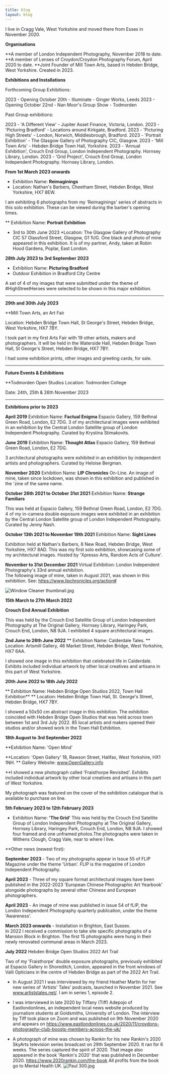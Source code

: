 ```yaml
---
title: blog
layout: blog
---
```


I live in Cragg Vale, West Yorkshire and moved there from Essex in November 2020.

**Organisations**

**A member of London Independent Photography, November 2018 to date.
**A member of Lenses of Croydon/Croydon Photography Forum, April 2020 to date.
**Joint Founder of Mill Town Arts, based in Hebden Bridge, West Yorkshire. Created in 2023.

**Exhibitions and Installations**

Forthcoming Group Exhibitions:

2023 - Opening October 20th - Illuminate - Ginger Works, Leeds
2023 - Opening October 22nd - Nan Moor's Group Show - Todmorden

Past Group exhibitions:

2023 - 'A Different View' - Jupiter Asset Finance, Victoria, London.
2023 - 'Picturing Bradford' - Locations around Kirkgate, Bradford.
2023 - 'Picturing High Streets' - London, Norwich, Middlesbrough, Bradford.
2023 - 'Portrait Exhibition' - The Glasgow Gallery of Photography CIC, Glasgow. 
2023 - 'Mill Town Arts' - Hebden Bridge Town Hall, Yorkshire.
2023 - 'Annual Exhibition', Crouch End Group, London Independent Photography. Hornsey Library, London.
2023 - 'Grid Project',  Crouch End Group, London Independent Photography. Hornsey Library, London.



**From 1st March 2023 onwards**
* Exhibition Name: **Reimaginings**
* Location: Nathan's Barbers, Cheetham Street, Hebden Bridge, West Yorkshire, HX7 8EW.

I am exhibiting 6 photographs from my 'Reimaginings' series of abstracts in this solo exhibition. These can be viewed during the barber's opening times.





** Exhibition Name: **Portrait Exhibition**
* 3rd to 30th June 2023 
*Location: The Glasgow Gallery of Photography CIC
57 Glassford Street, Glasgow, G1 1UG.
One black and photo of mine appeared in this exhibition. It is of my partner, Andy, taken at Robin Hood Gardens, Poplar, East London.


**28th July 2023 to 3rd September 2023**
* Exhibition Name: **Picturing Bradford**
* Outdoor Exhibition in Bradford City Centre 

A set of 4 of my images that were submitted under the theme of #HighStreetHeroes were selected to be shown in this major exhibition. 

_______________________________________________________________

**29th and 30th July 2023**

**Mill Town Arts, an Art Fair

Location: Hebden Bridge Town Hall, St George's Street, Hebden Bridge, West Yorkshire, HX7 7BY.

I took part in my first Arts Fair with 19 other artists, makers and photographers. It will be held in the Waterside Hall, Hebden Bridge Town Hall, St George's Street, Hebden Bridge, HX7 7BY. 

I had some exhibition prints, other images and greeting cards, for sale.
_______________________________________________________________

**Future Events & Exhibitions**

**Todmorden Open Studios
Location: Todmorden College

Date: 24th, 25th & 26th November 2023

_______________________________________________________________
**Exhibitions prior to 2023**

**April 2019**
Exhibition Name: **Factual Enigma**
Espacio Gallery, 159 Bethnal Green Road, London, E2 7DG.
3 of my architectural images were exhibited in an exhibition by the Central London Satellite group of London Independent Photography. Curated by Krystina Stimakovits.

**June 2019**
Exhibition Name: **Thought Atlas**
Espacio Gallery, 159 Bethnal Green Road, London, E2 7DG.

3 architectural photographs were exhibited in an exhibition by independent artists and photographers. Curated by Heloise Bergman.

**November 2020**
Exhibition Name: **LIP Chronicles**
On-Line. 
An image of mine, taken since lockdown, was shown in this exhibition and published in the 'zine of the same name.

**October 26th 2021 to October 31st 2021** 
Exhibition Name: **Strange Familiars**

This was held at Espacio Gallery, 159 Bethnal Green Road, London, E2 7DG.
4 of my in-camera double exposure images were exhibited in an exhibition by the Central London Satellite group of London Independent Photography. Curated by Jenny Nash.

**October 13th 2021 to November 19th 2021**
Exhibition Name: **Sight Lines**

Exhibition held at Nathan's Barbers, 8 New Road, Hebden Bridge, West Yorkshire, HX7 8AD. 
This was my first solo exhibition, showcasing some of my architectural images. Hosted by 'Xpresso Arts, Random Acts of Culture'.

**November to 31st December 2021**
Virtual Exhibition: London Independent Photography's 33rd annual exhibition.  
The following image of mine, taken in August 2021, was shown in this exhibition. See: https://www.lipchronicles.org/action#

![Window Cleaner thumbnail.jpg](/uploads/Window%20Cleaner%20thumbnail.jpg)

**15th March to 27th March 2022**

**Crouch End Annual Exhibition**

This was held by the Crouch End Satellite Group of London Independent Photography at The Original Gallery, Hornsey Library, Haringey Park, Crouch End, London, N8 9JA. I exhibited 4 square architectural images.

**2nd June to 26th June 2022**
** Exhibition Name: Calderdale Tales.
** Location: Artsmill Gallery, 46 Market Street, Hebden Bridge, West Yorkshire, HX7 6AA.

I showed one image in this exhibition that celebrated life in Calderdale. Exhibits included individual artwork by other local creatives and artisans in this part of West Yorkshire.

**20th June 2022 to 18th July 2022**

** Exhibition Name: Hebden Bridge Open Studios 2022, Town Hall Exhibition**
** Location: Hebden Bridge Town Hall, St. George's Street, Hebden Bridge, HX7 7BY.

I showed a 50x50 cm abstract image in this exhibition. The exhibition coincided with Hebden Bridge Open Studios that was held across town between 1st and 3rd July 2022. 85 local artists and makers opened their studios and/or showed work in the Town Hall Exhibition. 

**18th August to 3rd September 2022**

**Exhibition Name: 'Open Mind'

**Location: 'Open Gallery' 18, Rawson Street, Halifax, West Yorkshire, HX1 1NH.
** Gallery Website: www.OpenGallery.info

**I showed a new photograph called 'Fraisthorpe Revisited'.  Exhibits included individual artwork by other local creatives and artisans in this part of West Yorkshire.

My photograph was featured on the cover of the exhibition catalogue that is available to purchase on line.

**5th February 2023 to 12th February 2023**
* Exhibition Name: **'The Grid'**
This was held by the Crouch End Satellite Group of London Independent Photography at The Original Gallery, Hornsey Library, Haringey Park, Crouch End, London, N8 9JA. I showed four framed and one unframed photos.The photographs were taken in Withens Clough, Cragg Vale, near to where I live.  


**Other news (newest first):

**September 2023** - Two of my photographs appear in Issue 55 of FLIP Magazine under the theme 'Urban'. FLIP is the magazine of London Independent Photography.

**April 2023** - Three of my square format architectural images have been published in the 2022-2023 'European Chinese Photographic Art Yearbook' alongside photographs by several other Chinese and European photographers. 

**April 2023** - An image of mine was published in issue 54 of fLIP, the London Independent Photography quarterly publication, under the theme 'Awareness'.

**March 2023 onwards** - Installation in Brighton, East Sussex.  
In 2022 I received a commission to take site specific photographs of a Mansion Block in Brighton. The first 15 photographs were hung in their newly renovated communal areas in March 2023. 

**July 2022** Hebden Bridge Open Studios 2022 Art Trail 

Two of my 'Fraisthorpe' double exposure photographs, previously exhibited at Espacio Gallery in Shoreditch, London, appeared in the front windows of Valli Opticians in the centre of Hebden Bridge as part of the 2022 Art Trail. 

* In August 2021 I was interviewed by my friend Heather Martin for her new series of 'Artists' Tales' podcasts, launched in November 2021.  See www.artiststales.net/. I am in series 1, episode 2.

* I was interviewed in late 2020 by Tiffany (Tiff) Adepojo of Eastlondonlines, an independent local news website produced by journalism students at Goldsmiths, University of London.  The interview by Tiff took place on Zoom and was published on 9th November 2020 and appears on https://www.eastlondonlines.co.uk/2020/11/croydons-photography-club-boosts-members-across-the-uk/

* A photograph of mine was chosen by Rankin for his new Rankin's 2020 SkyArts television series broadcast on 29th September 2020.  It ran for 6 weeks. The series captured the spirit of 2020. That image also appeared in the book 'Rankin's 2020' that was published in December 2020. https://www.2020rankin.com/the-book
All profits from the book go to Mental Health UK. ![Paul 300.jpg](/uploads/Paul%20300.jpg)






